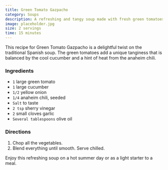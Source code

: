 ```yaml
---
title: Green Tomato Gazpacho
category: Soups
description: A refreshing and tangy soup made with fresh green tomatoes and cucumber. Perfect for a light lunch or appetizer.
image: placeholder.jpg
size: 2 servings
time: 15 minutes
---
```


This recipe for Green Tomato Gazpacho is a delightful twist on the traditional Spanish soup. The green tomatoes add a unique tanginess that is balanced by the cool cucumber and a hint of heat from the anaheim chili. 

### Ingredients

* `1` large green tomato
* `1` large cucumber
* `1/2` yellow onion
* `1/4` anaheim chili, seeded
* `Salt` to taste
* `2 tsp` sherry vinegar
* `2` small cloves garlic
* `Several tablespoons` olive oil

### Directions

1. Chop all the vegetables.
2. Blend everything until smooth. Serve chilled.

Enjoy this refreshing soup on a hot summer day or as a light starter to a meal.